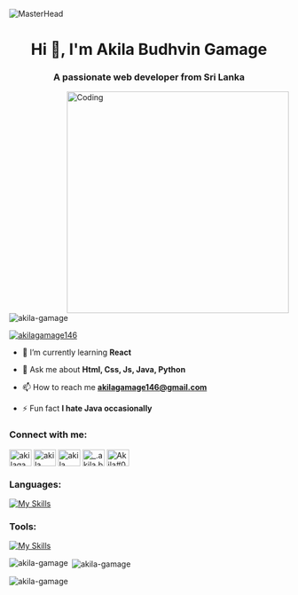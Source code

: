 ![MasterHead](https://www.digitaladlectio.com/wp-content/uploads/2020/04/New-PNC-Animated-Banners.gif)
<h1 align="center">Hi 👋, I'm Akila Budhvin Gamage</h1>
<h3 align="center">A passionate web developer from Sri Lanka</h3>
<img align="right" alt="Coding" width="400" src="https://camo.githubusercontent.com/8bf6f6d78abc81fcf9c49f10649423e73ea44bc248e83aaae8759d401c829a84/68747470733a2f2f70687973696373677572756b756c2e66696c65732e776f726470726573732e636f6d2f323031392f30322f6368617261637465722d312e676966">

<p align="left"> <img src="https://komarev.com/ghpvc/?username=akila-gamage&label=Profile%20views&color=0e75b6&style=flat" alt="akila-gamage" /> </p>

<p align="left"> <a href="https://twitter.com/akilagamage146" target="blank"><img src="https://img.shields.io/twitter/follow/akilagamage146?logo=twitter&style=for-the-badge" alt="akilagamage146" /></a> </p>

- 🌱 I’m currently learning **React**

- 💬 Ask me about **Html, Css, Js, Java, Python**

- 📫 How to reach me **akilagamage146@gmail.com**

- ⚡ Fun fact **I hate Java occasionally**

<h3 align="left">Connect with me:</h3>
<p align="left">
<a href="https://twitter.com/akilagamage146" target="blank"><img align="center" src="https://raw.githubusercontent.com/rahuldkjain/github-profile-readme-generator/master/src/images/icons/Social/twitter.svg" alt="akilagamage146" height="30" width="40" /></a>
<a href="https://www.linkedin.com/in/akila-b-gamage/" target="blank"><img align="center" src="https://raw.githubusercontent.com/rahuldkjain/github-profile-readme-generator/master/src/images/icons/Social/linked-in-alt.svg" alt="akila gamage" height="30" width="40" /></a>
<a href="https://www.facebook.com/akila.gamage.980/" target="blank"><img align="center" src="https://raw.githubusercontent.com/rahuldkjain/github-profile-readme-generator/master/src/images/icons/Social/facebook.svg" alt="akila gamage" height="30" width="40" /></a>
<a href="https://instagram.com/_.akila.b._" target="blank"><img align="center" src="https://raw.githubusercontent.com/rahuldkjain/github-profile-readme-generator/master/src/images/icons/Social/instagram.svg" alt="_.akila.b._" height="30" width="40" /></a>
<a href="https://discord.gg/Akila#0745" target="blank"><img align="center" src="https://raw.githubusercontent.com/rahuldkjain/github-profile-readme-generator/master/src/images/icons/Social/discord.svg" alt="Akila#0745" height="30" width="40" /></a>
</p>

<h3 align="left">Languages: </h3>

[![My Skills](https://skillicons.dev/icons?i=js,html,css,bootstrap,babel,react,wordpress,php,nodejs,java,py,cpp,mysql)](https://skillicons.dev)

<h3 align="left">Tools: </h3>

[![My Skills](https://skillicons.dev/icons?i=git,github,vscode,figma,idea,atom,eclipse,ps,stackoverflow,cloudflare)](https://skillicons.dev)

<p><img align="left" src="https://github-readme-stats-sigma-five.vercel.app/api/top-langs?username=akila-gamage&show_icons=true&theme=dark&title_color=ffffff&text_color=ffffff&bg_color=000000&locale=en&layout=compact" alt="akila-gamage" /></p>

<p>&nbsp;<img align="center" src="https://github-readme-stats-sigma-five.vercel.app/api?username=akila-gamage&show_icons=true&theme=dark&title_color=ffffff&text_color=ffffff&bg_color=000000&locale=en" alt="akila-gamage" /></p> 

<p><img align="center" src="https://github-readme-streak-stats.herokuapp.com/?user=akila-gamage&theme=dark" alt="akila-gamage" /></p>

